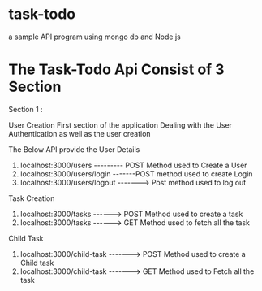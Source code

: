 # task-todo
a sample API program using mongo db and Node js 

# The Task-Todo Api Consist of 3 Section

Section 1 :

User Creation 
First section of the application Dealing with the User Authentication as well as the user creation 

The Below API provide the User Details 

1. localhost:3000/users --------- POST Method used to Create a User
2. localhost:3000/users/login -------POST method used to create Login
3. localhost:3000/users/logout -------> Post method used to log out 

Task Creation 
1. localhost:3000/tasks ------> POST Method used to create a task 
2. localhost:3000/tasks ------> GET Method used to fetch all the task 

Child Task 

1. localhost:3000/child-task -------> POST Method used to create a Child task 
2. localhost:3000/child-task -------> GET  Method used to Fetch all the task 
